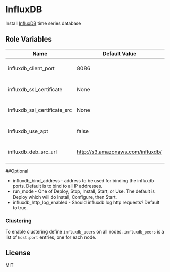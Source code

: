 # InfluxDB

Install [InfluxDB](http://influxdb.org/) time series database

## Role Variables

| Name                        | Default Value | Description                                                      |
|-----------------------------|---------------|------------------------------------------------------------------|
| influxdb_client_port        | 8086          | The port for influxdb client connections                         |
| influxdb_ssl_certificate    | None          | If defined the influxdb_client_port will be set to SSL           |
| influxdb_ssl_certificate_src| None          | If defined the file at this location wil be copied to the host   |
| influxdb_use_apt            | false         | If true apt will be used to install influxdb                     |
| influxdb_deb_src_url        | http://s3.amazonaws.com/influxdb/ | If not using apt the url base to pull the deb from |


##Optional
- influxdb_bind_address - address to be used for binding the influxdb ports. Default is to bind to all IP addresses.
- run_mode - One of Deploy, Stop, Install, Start, or Use. The default is Deploy which will do Install, Configure, then Start.
- influxdb_http_log_enabled - Should influxdb log http requests? Default to true.

### Clustering
To enable clustering define `influxdb_peers` on all nodes.
`influxdb_peers` is a list of `host:port` entries, one for each node.

## License

MIT
